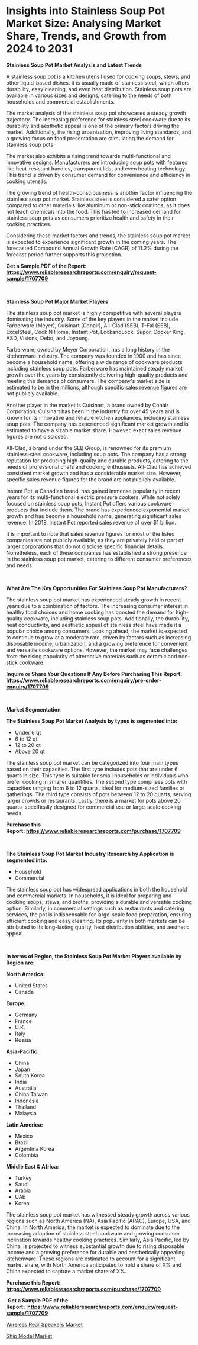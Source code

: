 <p><h1>Insights into Stainless Soup Pot Market Size: Analysing Market Share, Trends, and Growth from 2024 to 2031</h1></p><p><strong>Stainless Soup Pot Market Analysis and Latest Trends</strong></p>
<p><p>A stainless soup pot is a kitchen utensil used for cooking soups, stews, and other liquid-based dishes. It is usually made of stainless steel, which offers durability, easy cleaning, and even heat distribution. Stainless soup pots are available in various sizes and designs, catering to the needs of both households and commercial establishments.</p><p>The market analysis of the stainless soup pot showcases a steady growth trajectory. The increasing preference for stainless steel cookware due to its durability and aesthetic appeal is one of the primary factors driving the market. Additionally, the rising urbanization, improving living standards, and a growing focus on food presentation are stimulating the demand for stainless soup pots.</p><p>The market also exhibits a rising trend towards multi-functional and innovative designs. Manufacturers are introducing soup pots with features like heat-resistant handles, transparent lids, and even heating technology. This trend is driven by consumer demand for convenience and efficiency in cooking utensils.</p><p>The growing trend of health-consciousness is another factor influencing the stainless soup pot market. Stainless steel is considered a safer option compared to other materials like aluminum or non-stick coatings, as it does not leach chemicals into the food. This has led to increased demand for stainless soup pots as consumers prioritize health and safety in their cooking practices.</p><p>Considering these market factors and trends, the stainless soup pot market is expected to experience significant growth in the coming years. The forecasted Compound Annual Growth Rate (CAGR) of 11.2% during the forecast period further supports this projection.</p></p>
<p><strong>Get a Sample PDF of the Report:&nbsp; <a href="https://www.reliableresearchreports.com/enquiry/request-sample/1707709">https://www.reliableresearchreports.com/enquiry/request-sample/1707709</a></strong></p>
<p>&nbsp;</p>
<p><strong>Stainless Soup Pot Major Market Players</strong></p>
<p><p>The stainless soup pot market is highly competitive with several players dominating the industry. Some of the key players in the market include Farberware (Meyer), Cuisinart (Conair), All-Clad (SEB), T-Fal (SEB), ExcelSteel, Cook N Home, Instant Pot, LockandLock, Supor, Cooker King, ASD, Visions, Debo, and Joyoung.</p><p>Farberware, owned by Meyer Corporation, has a long history in the kitchenware industry. The company was founded in 1900 and has since become a household name, offering a wide range of cookware products including stainless soup pots. Farberware has maintained steady market growth over the years by consistently delivering high-quality products and meeting the demands of consumers. The company's market size is estimated to be in the millions, although specific sales revenue figures are not publicly available.</p><p>Another player in the market is Cuisinart, a brand owned by Conair Corporation. Cuisinart has been in the industry for over 45 years and is known for its innovative and reliable kitchen appliances, including stainless soup pots. The company has experienced significant market growth and is estimated to have a sizable market share. However, exact sales revenue figures are not disclosed.</p><p>All-Clad, a brand under the SEB Group, is renowned for its premium stainless-steel cookware, including soup pots. The company has a strong reputation for producing high-quality and durable products, catering to the needs of professional chefs and cooking enthusiasts. All-Clad has achieved consistent market growth and has a considerable market size. However, specific sales revenue figures for the brand are not publicly available.</p><p>Instant Pot, a Canadian brand, has gained immense popularity in recent years for its multi-functional electric pressure cookers. While not solely focused on stainless soup pots, Instant Pot offers various cookware products that include them. The brand has experienced exponential market growth and has become a household name, generating significant sales revenue. In 2018, Instant Pot reported sales revenue of over $1 billion.</p><p>It is important to note that sales revenue figures for most of the listed companies are not publicly available, as they are privately held or part of larger corporations that do not disclose specific financial details. Nonetheless, each of these companies has established a strong presence in the stainless soup pot market, catering to different consumer preferences and needs.</p></p>
<p>&nbsp;</p>
<p><strong>What Are The Key Opportunities For Stainless Soup Pot Manufacturers?</strong></p>
<p><p>The stainless soup pot market has experienced steady growth in recent years due to a combination of factors. The increasing consumer interest in healthy food choices and home cooking has boosted the demand for high-quality cookware, including stainless soup pots. Additionally, the durability, heat conductivity, and aesthetic appeal of stainless steel have made it a popular choice among consumers. Looking ahead, the market is expected to continue to grow at a moderate rate, driven by factors such as increasing disposable income, urbanization, and a growing preference for convenient and versatile cookware options. However, the market may face challenges from the rising popularity of alternative materials such as ceramic and non-stick cookware.</p></p>
<p><strong>Inquire or Share Your Questions If Any Before Purchasing This Report: <a href="https://www.reliableresearchreports.com/enquiry/pre-order-enquiry/1707709">https://www.reliableresearchreports.com/enquiry/pre-order-enquiry/1707709</a></strong></p>
<p>&nbsp;</p>
<p><strong>Market Segmentation</strong></p>
<p><strong>The Stainless Soup Pot Market Analysis by types is segmented into:</strong></p>
<p><ul><li>Under 6 qt</li><li>6 to 12 qt</li><li>12 to 20 qt</li><li>Above 20 qt</li></ul></p>
<p><p>The stainless soup pot market can be categorized into four main types based on their capacities. The first type includes pots that are under 6 quarts in size. This type is suitable for small households or individuals who prefer cooking in smaller quantities. The second type comprises pots with capacities ranging from 6 to 12 quarts, ideal for medium-sized families or gatherings. The third type consists of pots between 12 to 20 quarts, serving larger crowds or restaurants. Lastly, there is a market for pots above 20 quarts, specifically designed for commercial use or large-scale cooking needs.</p></p>
<p><strong>Purchase this Report:&nbsp;<a href="https://www.reliableresearchreports.com/purchase/1707709">https://www.reliableresearchreports.com/purchase/1707709</a></strong></p>
<p>&nbsp;</p>
<p><strong>The Stainless Soup Pot Market Industry Research by Application is segmented into:</strong></p>
<p><ul><li>Household</li><li>Commercial</li></ul></p>
<p><p>The stainless soup pot has widespread applications in both the household and commercial markets. In households, it is ideal for preparing and cooking soups, stews, and broths, providing a durable and versatile cooking option. Similarly, in commercial settings such as restaurants and catering services, the pot is indispensable for large-scale food preparation, ensuring efficient cooking and easy cleaning. Its popularity in both markets can be attributed to its long-lasting quality, heat distribution abilities, and aesthetic appeal.</p></p>
<p>&nbsp;</p>
<p><strong>In terms of Region, the Stainless Soup Pot Market Players available by Region are:</strong></p>
<p>
    <p> <strong> North America: </strong>
        <ul>
            <li>United States</li>
            <li>Canada</li>
        </ul>
        </p> 
    <p> <strong> Europe: </strong>
        <ul>
            <li>Germany</li>
            <li>France</li>
            <li>U.K.</li>
            <li>Italy</li>
            <li>Russia</li>
        </ul>
        </p> 
    <p> <strong> Asia-Pacific: </strong>
        <ul>
            <li>China</li>
            <li>Japan</li>
            <li>South Korea</li>
            <li>India</li>
            <li>Australia</li>
            <li>China Taiwan</li>
            <li>Indonesia</li>
            <li>Thailand</li>
            <li>Malaysia</li>
        </ul>
        </p> 
    <p> <strong> Latin America: </strong>
        <ul>
            <li>Mexico</li>
            <li>Brazil</li>
            <li>Argentina Korea</li>
            <li>Colombia</li>
        </ul>
        </p> 
    <p> <strong> Middle East & Africa: </strong>
        <ul>
            <li>Turkey</li>
            <li>Saudi</li>
            <li>Arabia</li>
            <li>UAE</li>
            <li>Korea</li>
        </ul>
    </p>
    </p>
<p><p>The stainless soup pot market has witnessed steady growth across various regions such as North America (NA), Asia Pacific (APAC), Europe, USA, and China. In North America, the market is expected to dominate due to the increasing adoption of stainless steel cookware and growing consumer inclination towards healthy cooking practices. Similarly, Asia Pacific, led by China, is projected to witness substantial growth due to rising disposable income and a growing preference for durable and aesthetically appealing kitchenware. These regions are estimated to account for a significant market share, with North America anticipated to hold a share of X% and China expected to capture a market share of X%.</p></p>
<p><strong>Purchase this Report: <a href="https://www.reliableresearchreports.com/purchase/1707709">https://www.reliableresearchreports.com/purchase/1707709</a></strong></p>
<p>&nbsp;<strong>Get a Sample PDF of the Report:&nbsp;&nbsp;<a href="https://www.reliableresearchreports.com/enquiry/request-sample/1707709">https://www.reliableresearchreports.com/enquiry/request-sample/1707709</a></strong></p>
<p><strong></strong></p>
<p><p><a href="https://github.com/laholand/Market-Research-Report-List-1/blob/main/wireless-rear-speakers-market.md">Wireless Rear Speakers Market</a></p><p><a href="https://github.com/sougarounis/Market-Research-Report-List-1/blob/main/ship-model-market.md">Ship Model Market</a></p></p>